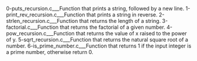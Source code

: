 0-puts_recursion.c___Function that prints a string, followed by a new line.
1-print_rev_recursion.c___Function that prints a string in reverse.
2-strlen_recursion.c___Function that returns the length of a string.
3-factorial.c___Function that returns the factorial of a given number.
4-pow_recursion.c___Function that returns the value of x raised to the power of y.
5-sqrt_recursion.c___Function that returns the natural square root of a number.
6-is_prime_number.c___Function that returns 1 if the input integer is a prime number, otherwise return 0.
